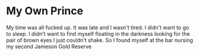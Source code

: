 # My Own Prince
My time was all fucked up.  It was late and I wasn't tired.  I didn't want to go to sleep.  I didn't want to find myself floating in the darkness looking for the pair of brown eyes I just couldn't shake.  So I found myself at the bar nursing my second Jameson Gold Reserve
<!--stackedit_data:
eyJoaXN0b3J5IjpbMTAzMzM2Nzc2OCwtMTI5NTk1NzUyNiwtND
U3NTQyNzI0XX0=
-->